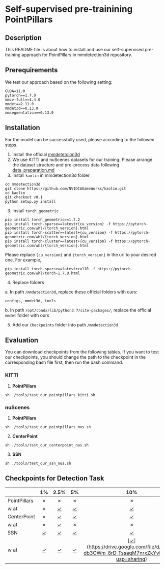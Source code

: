 # Self-supervised pre-trainining PointPillars

## Description

This README file is about how to install and use our self-supervised pre-training approach for PointPillars in mmdetection3d repository.

## Prerequirements

We test our approach based on the following setting:

```
CUDA=11.0
pytorch==1.7.0
mmcv-full==1.4.0
mmdet==2.11.0
mmdet3d==0.13.0
mmsegmentation==0.13.0
```

## Installation

For the model can be successfully used, please according to the followed steps.
1. Install the official [mmdetetcion3d](https://github.com/open-mmlab/mmdetection3d/blob/master/docs/en/getting_started.md)
2. We use KITTI and nuScenes datasets for our training. Please arrange the dataset structure and pre-precess data following [data_preparation.md](https://github.com/open-mmlab/mmdetection3d/blob/v1.0.0.dev0/docs/en/data_preparation.md)
3. Install `kaolin` in mmdetection3d folder
```
cd mmdetection3d
git clone https://github.com/NVIDIAGameWorks/kaolin.git
cd kaolin
git checkout v0.1
python setup.py install
```
3. Install `torch_geometric`

```
pip install torch_geometric==1.7.2
pip install torch-sparse==latest+{cu_version} -f https://pytorch-geometric.com/whl/{torch_version}.html
pip install torch-scatter==latest+{cu_version} -f https://pytorch-geometric.com/whl/{torch_version}.html
pip install torch-cluster==latest+{cu_version} -f https://pytorch-geometric.com/whl/{torch_version}.html
```
Please replace `{cu_version}` and `{torch_version}` in the url to your desired one.
For example,
```
pip install torch-sparse==latest+cu110 -f https://pytorch-geometric.com/whl/torch-1.7.0.html
```

4. Replace folders 

a. In path `/mmdetection3d`, replace these official folders with ours:
```
configs, mmdet3d, tools
```
b. In path `/opt/conda/lib/python3.7/site-packages/`, replace the official `mmdet` folder with ours

5. Add our `Checkpoints` folder into path `/mmdetection3d`

## Evaluation

You can download checkpoints from the following tables. If you want to test our checkpoints, you should change the path to the checkpoint in the corresponding bash file first, then run the bash command.  

### KITTI
1. **PointPillars**

`sh ./tools/test_our_pointpillars_kitti.sh`

### nuScenes

1. **PointPillars**

`sh ./tools/test_our_pointpillars_nus.sh`

2. **CenterPoint**

`sh ./tools/test_our_centerpoint_nus.sh`

3. **SSN**

`sh ./tools/test_our_ssn_nus.sh`

## Checkpoints for Detection Task
|             | 1% |2.5%|5%|10%|20%|100%|
|-------------|:--:|:--:|:--:|:---:|:---:|:---:|
|PointPillars | ✗         | ✗            | ✗           | ✗      | [✓](https://drive.google.com/file/d/1Zynqsel-iD4h7GS2QLOUcGmcI_Lohyuz/view?usp=sharing)    |
|w at| ✗ | [✓](https://drive.google.com/file/d/1gPud-dwWXUHEVJufZsMGwH2K0PCntmdi/view?usp=sharing) | [✓](https://drive.google.com/file/d/1jcxXbFY_bPG46TgynnHoy4UCI1_FpnO_/view?usp=sharing) | [✓](https://drive.google.com/file/d/1N8vGy1Cz1zhKlhlWyyo2zrgtIvf1-APL/view?usp=sharing) | [✓](https://drive.google.com/file/d/1Fc1ldlQm099Vfx4agWlULc3gq6gKYdf1/view?usp=sharing) | ✗ |
|CenterPoint | ✗         | [✓](https://drive.google.com/file/d/10tSDAGkdK5PEkcHajNuluR8c9ddnyc7_/view?usp=sharing)            | [✓](https://drive.google.com/file/d/1dWwFs0pcG1a3L6WV97v6x0nu2yFD-5HD/view?usp=sharing)           | [✓](https://drive.google.com/file/d/1031ZhfeIG7MCDxjGz5nHqxjCvcyAiYiy/view?usp=sharing)      | ✗   | ✓    |
|w at| ✗ | [✓](https://drive.google.com/file/d/1ho4eHqfKX4rH9pW5PEeZon0knyxvVRph/view?usp=sharing) | ✗ | ✗ | ✗ | ✗ |
|SSN          | [✓](https://drive.google.com/file/d/1hGyMZAvXFPX0g9eImHDs3OnzUor7yzVr/view?usp=sharing)| [✓](https://drive.google.com/file/d/1JAB4D7c2saVTXdw7QBhZ8Jvz44nqsvvK/view?usp=sharing)| [✓](https://drive.google.com/file/d/1VUcW0MOY50KZTc4faEmQYRJqk5_Djsg5/view?usp=sharing)| [✓](https://drive.google.com/file/d/1jMyWkCqBcZ1kiOasburm9QfbqhGYBMv4/view?usp=sharing)      | ✗   | ✗    |
|w at| [✓](https://drive.google.com/file/d/16eLMag6qa7QyKzQTajo3AvNFidW9WlYM/view?usp=sharing) | [✓](https://drive.google.com/file/d/1s74rI84wf5XE5s-eUD7_8Y7dR1RNPJ72/view?usp=sharing) | [✓](https://drive.google.com/file/d/10A1OVQR4Kp_gsi95ZE4GBmbgOIbHfLPb/view?usp=sharing) | [[✓]()](https://drive.google.com/file/d/1THIi-db3OWm_8rD_TssaqM7nrxZkYvFk/view?usp=sharing) | ✗ | ✗ |

